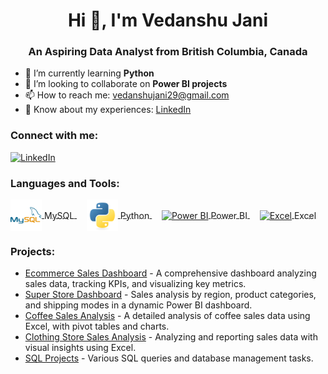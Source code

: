 <h1 align="center">Hi 👋, I'm Vedanshu Jani</h1>
<h3 align="center">An Aspiring Data Analyst from British Columbia, Canada</h3>

- 🌱 I’m currently learning **Python**
- 👯 I’m looking to collaborate on **Power BI projects**
- 📫 How to reach me: [vedanshujani29@gmail.com](mailto:vedanshujani29@gmail.com)
- 📄 Know about my experiences: [LinkedIn](https://www.linkedin.com/in/vedanshujani)

<h3 align="left">Connect with me:</h3>
<p align="left">
  <a href="https://www.linkedin.com/in/vedanshujani" target="_blank" rel="noreferrer">
    <img src="https://img.shields.io/badge/LinkedIn-Connect%20with%20me-blue?style=for-the-badge&logo=linkedin" alt="LinkedIn" />
  </a>
</p>

<h3 align="left">Languages and Tools:</h3>
<p align="left">
  <a href="https://www.mysql.com/" target="_blank" rel="noreferrer">
    <img src="https://raw.githubusercontent.com/devicons/devicon/master/icons/mysql/mysql-original-wordmark.svg" alt="MySQL" width="50" height="50" style="vertical-align: middle;"/>
    <span style="vertical-align: middle;">MySQL</span>
  </a>
  &nbsp;&nbsp;&nbsp;
  <a href="https://www.python.org" target="_blank" rel="noreferrer">
    <img src="https://raw.githubusercontent.com/devicons/devicon/master/icons/python/python-original.svg" alt="Python" width="50" height="50" style="vertical-align: middle;"/>
    <span style="vertical-align: middle;">Python</span>
  </a>
  &nbsp;&nbsp;&nbsp;
  <a href="https://powerbi.microsoft.com/" target="_blank" rel="noreferrer">
    <img src="https://felixboehm.info/wp-content/uploads/2021/02/powerbi_square.png" alt="Power BI" width="50" height="50" style="vertical-align: middle;"/>
    <span style="vertical-align: middle;">Power BI</span>
  </a>
  &nbsp;&nbsp;&nbsp;
  <a href="https://www.microsoft.com/en-us/microsoft-365/excel" target="_blank" rel="noreferrer">
    <img src="https://th.bing.com/th/id/OIP.0mabFE_RQxke-kS9fOZ3DAHaHR?rs=1&pid=ImgDetMain" alt="Excel" width="50" height="50" style="vertical-align: middle;"/>
    <span style="vertical-align: middle;">Excel</span>
  </a>
</p>

<h3 align="left">Projects:</h3>
<ul>
  <li><a href="https://github.com/Vedanshu29/ecommerce-sales-dashboard" target="_blank">Ecommerce Sales Dashboard</a> - A comprehensive dashboard analyzing sales data, tracking KPIs, and visualizing key metrics.</li>
  <li><a href="https://github.com/Vedanshu29/super-store-dashboard" target="_blank">Super Store Dashboard</a> - Sales analysis by region, product categories, and shipping modes in a dynamic Power BI dashboard.</li>
  <li><a href="https://github.com/Vedanshu29/coffee-sales-analysis" target="_blank">Coffee Sales Analysis</a> - A detailed analysis of coffee sales data using Excel, with pivot tables and charts.</li>
  <li><a href="https://github.com/Vedanshu29/clothing-store-sales-analysis" target="_blank">Clothing Store Sales Analysis</a> - Analyzing and reporting sales data with visual insights using Excel.</li>
  <li><a href="https://github.com/Vedanshu29/sql-projects" target="_blank">SQL Projects</a> - Various SQL queries and database management tasks.</li>
</ul>

